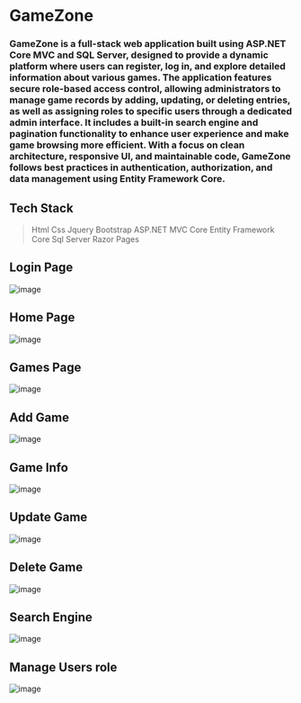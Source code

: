 # GameZone 

### GameZone is a full-stack web application built using ASP.NET Core MVC and SQL Server, designed to provide a dynamic platform where users can register, log in, and explore detailed information about various games. The application features secure role-based access control, allowing administrators to manage game records by adding, updating, or deleting entries, as well as assigning roles to specific users through a dedicated admin interface. It includes a built-in search engine and pagination functionality to enhance user experience and make game browsing more efficient. With a focus on clean architecture, responsive UI, and maintainable code, GameZone follows best practices in authentication, authorization, and data management using Entity Framework Core.

## Tech Stack
> Html
> Css
> Jquery
> Bootstrap
> ASP.NET MVC Core
> Entity Framework Core
> Sql Server
> Razor Pages

## Login Page
![image](https://github.com/user-attachments/assets/595d9cae-ee37-4832-8e3a-c6ef34b41cac)

## Home Page
![image](https://github.com/user-attachments/assets/dcf99dee-6b00-42b6-ba71-df65f997c574)

## Games Page
![image](https://github.com/user-attachments/assets/482fb775-bdce-4e85-aac8-97d544c96d84)

## Add Game
![image](https://github.com/user-attachments/assets/56f98168-d420-4594-8b25-fc22e6fdebab)

## Game Info
![image](https://github.com/user-attachments/assets/c17d9868-55e2-49d9-a53a-5868f54fe594)

## Update Game
![image](https://github.com/user-attachments/assets/409655a6-c515-4cf6-afe4-143ccf4ba39b)

## Delete Game
![image](https://github.com/user-attachments/assets/5a10b109-0ce2-40ad-80cd-3ee5e130db19)

## Search Engine
![image](https://github.com/user-attachments/assets/e9b8e523-f97b-4702-bb8c-71fc2bdb1011)

## Manage Users role
![image](https://github.com/user-attachments/assets/4b5eee44-e196-4e48-a190-4008540cef59)
